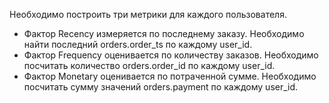 Необходимо построить три метрики для каждого пользователя.
- Фактор Recency измеряется по последнему заказу. Необходимо найти последний orders.order_ts по каждому user_id.
- Фактор Frequency оценивается по количеству заказов. Необходимо посчитать количество orders.order_id по каждому user_id.
- Фактор Monetary оценивается по потраченной сумме. Необходимо посчитать сумму значений orders.payment по каждому user_id.
